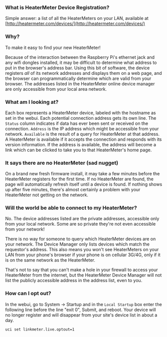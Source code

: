 ### What is HeaterMeter Device Registration?

Simple answer: a list of all the HeaterMeters on your LAN, available at [http://heatermeter.com/devices/](http://heatermeter.com/devices/)

### Why?

To make it easy to find your new HeaterMeter!

Because of the interaction between the Raspberry Pi's ethernet jack and any wifi dongles installed, it may be difficult to determine what address to put in the browser's address bar. Using this bit of software, the device registers *all* of its network addresses and displays them on a web page, and the browser can programmatically determine which are valid from your browser. The addresses listed in the HeaterMeter online device manager are only accessible from your local area network.

### What am I looking at?

Each box represents a HeaterMeter device, labeled with the hostname as set in the webui. Each potential connection address gets its own line. The `Status` column indicates if data has ever been sent or received on the connection. `Address` is the IP address which might be accessible from your network. `Available` is the result of a query for HeaterMeter at that address. A HeaterMeter is available if it accepts the connection and responds with its version information. If the address is available, the address will become a link which can be clicked to take you to that HeaterMeter's home page.

### It says there are no HeaterMeter (sad nugget)

On a brand new fresh firmware install, it may take a few minutes before the HeaterMeter registers for the first time. If no HeaterMeter are found, the page will automatically refresh itself until a device is found. If nothing shows up after five minutes, there's almost certainly a problem with your HeaterMeter not getting on the network.

### Will the world be able to connect to my HeaterMeter?

No. The device addresses listed are the private addresses, accessible only from your local network. Some are so private they're not even accessible from your network!

There is no way for someone to query which HeaterMeter devices are on your network. The Device Manager only lists devices which match the requestor's address. This also means you won't see HeaterMeters on your LAN from your phone's browser if your phone is on cellular 3G/4G, only if it is on the same network as the HeaterMeter.

That's not to say that you can't make a hole in your firewall to access your HeaterMeter from the internet, but the HeaterMeter Device Manager will not list the publicly accessible address in the address list, even to you.

### How can I opt out?

In the webui, go to System -> Startup and in the `Local Startup` box enter the following line before the line "exit 0", Submit, and reboot. Your device will no longer register and will disappear from your site's device list in about a day.
~~~
uci set linkmeter.live.optout=1
~~~